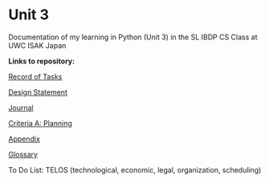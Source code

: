 Unit 3 
======

Documentation of my learning in Python (Unit 3) in the SL IBDP CS Class at UWC ISAK Japan

**Links to repository:**

[Record of Tasks](https://github.com/rikiod/unit3/blob/master/RecordOfTasks.md)

[Design Statement](https://github.com/rikiod/unit3/blob/master/designStatement.md)

[Journal](https://github.com/rikiod/unit3/blob/master/journal.md)

[Criteria A: Planning](https://github.com/rikiod/unit3/blob/master/criteriaA.md)

[Appendix](https://github.com/rikiod/unit3/blob/master/appendix.md)

[Glossary](https://github.com/rikiod/unit3/blob/master/glossary.md)


To Do List:
TELOS (technological, economic, legal, organization, scheduling)
